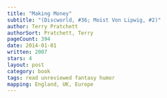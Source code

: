 ```yaml
---
title: "Making Money"
subtitle: "(Discworld, #36; Moist Von Lipwig, #2)"
author: Terry Pratchett
authorSort: Pratchett, Terry
pageCount: 394
date: 2014-01-01
written: 2007
stars: 4
layout: post
category: book
tags: read unreviewed fantasy humor
mapping: England, UK, Europe
---
```

